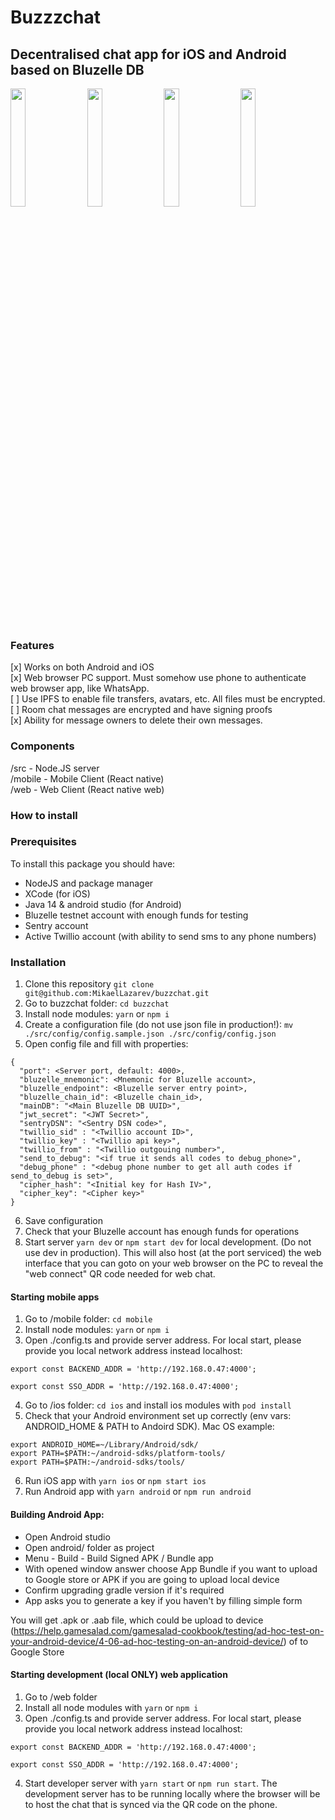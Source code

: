 # Buzzzchat
## Decentralised chat app for iOS and Android based on Bluzelle DB

<img src='https://user-images.githubusercontent.com/26343374/84579279-33fbca00-add5-11ea-90f6-decec39ec6cd.png' width='22%'>&nbsp;&nbsp;&nbsp;<img src='https://user-images.githubusercontent.com/26343374/84579273-2e9e7f80-add5-11ea-851b-d7c658fc15a0.png' width='22%'>&nbsp;&nbsp;&nbsp;<img src='https://user-images.githubusercontent.com/26343374/84579278-33633380-add5-11ea-87b7-8e7125610885.png' width='22%'>&nbsp;&nbsp;&nbsp;<img src='https://user-images.githubusercontent.com/26343374/84579276-32320680-add5-11ea-8a0b-7431aed48fed.png' width='22%'>



### Features

[x] Works on both Android and iOS  
[x] Web browser PC support. Must somehow use phone to authenticate web browser app, like WhatsApp.  
[ ] Use IPFS to enable file transfers, avatars, etc. All files must be encrypted.  
[ ] Room chat messages are encrypted and have signing proofs  
[x] Ability for message owners to delete their own messages.  



### Components

/src - Node.JS server  
/mobile - Mobile Client (React native)  
/web - Web Client (React native web)  



### How to install



### Prerequisites
To install this package you should have:

- NodeJS and package manager
- XCode (for iOS)
- Java 14 & android studio (for Android)
- Bluzelle testnet account with enough funds for testing
- Sentry account
- Active Twillio account (with ability to send sms to any phone numbers)



### Installation

1. Clone this repository ```git clone git@github.com:MikaelLazarev/buzzchat.git```
2. Go to buzzchat folder: ```cd buzzchat```
3. Install node modules: ```yarn``` or ```npm i```
4. Create a configuration file (do not use json file in production!):
```mv ./src/config/config.sample.json ./src/config/config.json```
5. Open config file and fill with properties:
```
{
  "port": <Server port, default: 4000>,
  "bluzelle_mnemonic": <Mnemonic for Bluzelle account>,
  "bluzelle_endpoint": <Bluzelle server entry point>,
  "bluzelle_chain_id": <Bluzelle chain_id>,
  "mainDB": "<Main Bluzelle DB UUID>",
  "jwt_secret": "<JWT Secret>",
  "sentryDSN": "<Sentry DSN code>",
  "twillio_sid" : "<Twillio account ID>",
  "twillio_key" : "<Twillio api key>",
  "twillio_from" : "<Twillio outgouing number>",
  "send_to_debug": "<if true it sends all codes to debug_phone>",
  "debug_phone" : "<debug phone number to get all auth codes if send_to_debug is set>",
  "cipher_hash": "<Initial key for Hash IV>",
  "cipher_key": "<Cipher key>"
}
```
6. Save configuration
7. Check that your Bluzelle account has enough funds for operations
8. Start server ```yarn dev``` or ```npm start dev``` for local development. (Do not use dev in production). This will also host (at the port serviced) the web interface that you can goto on your web browser on the PC to reveal the "web connect" QR code needed for web chat.



#### Starting mobile apps

1. Go to /mobile folder: ```cd mobile```
2. Install node modules: ```yarn``` or ```npm i```
3. Open ./config.ts and provide server address. For local start, please provide you local network address instead localhost:
```
export const BACKEND_ADDR = 'http://192.168.0.47:4000';

export const SSO_ADDR = 'http://192.168.0.47:4000';
```
4. Go to /ios folder: ```cd ios``` and install ios modules with ```pod install```
5. Check that your Android environment set up correctly (env vars: ANDROID_HOME & PATH to Andoird SDK). Mac OS example:
```
export ANDROID_HOME=~/Library/Android/sdk/
export PATH=$PATH:~/android-sdks/platform-tools/
export PATH=$PATH:~/android-sdks/tools/
```
6. Run iOS app with ```yarn ios``` or ```npm start ios```
7. Run Android app with ```yarn android``` or ```npm run android```



#### Building Android App:
- Open Android studio
- Open android/ folder as project
- Menu - Build - Build Signed APK / Bundle app
- With opened window answer choose App Bundle if you want to upload to Google store or APK if you are going to upload local device
- Confirm upgrading gradle version if it's required
- App asks you to generate a key if you haven't by filling simple form

You will get .apk or .aab file, which could be upload to device (https://help.gamesalad.com/gamesalad-cookbook/testing/ad-hoc-test-on-your-android-device/4-06-ad-hoc-testing-on-an-android-device/) of to Google Store



#### Starting development (local ONLY) web application

1. Go to /web folder
2. Install all node modules with ```yarn``` or ```npm i```
3. Open ./config.ts and provide server address. For local start, please provide you local network address instead localhost:
```
export const BACKEND_ADDR = 'http://192.168.0.47:4000';

export const SSO_ADDR = 'http://192.168.0.47:4000';
```
4. Start developer server with ```yarn start``` or ```npm run start```. The development server has to be running locally where the browser will be to host the chat that is synced via the QR code on the phone.
